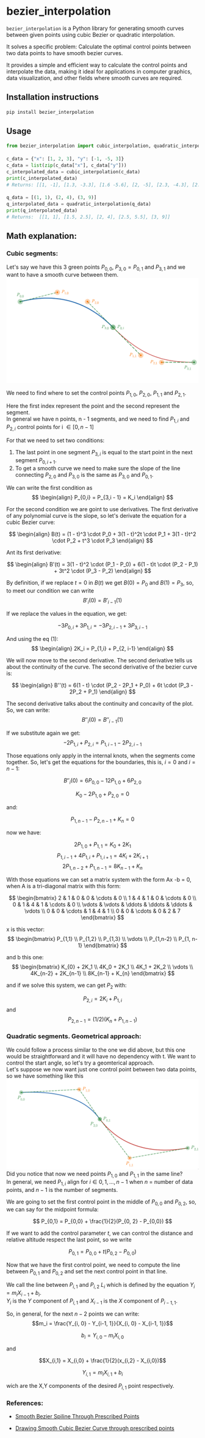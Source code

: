 # bezier_interpolation

`bezier_interpolation` is a Python library for generating smooth curves between given points using cubic Bezier or quadratic interpolation.   

It solves a specific problem: Calculate the optimal control points between two data points to have smooth bezier curves.   

It provides a simple and efficient way to calculate the control points and interpolate the data, making it ideal for applications in computer graphics, data visualization, and other fields where smooth curves are required.


## Installation instructions

```sh
pip install bezier_interpolation
```

## Usage
```python
from bezier_interpolation import cubic_interpolation, quadratic_interpolation

c_data = {"x": [1, 2, 3], "y": [-1, -5, 3]}
c_data = list(zip(c_data["x"], c_data["y"]))
c_interpolated_data = cubic_interpolation(c_data)
print(c_interpolated_data)
# Returns: [[1, -1], [1.3, -3.3], [1.6 -5.6], [2, -5], [2.3, -4.3], [2.6, -0.6], [3, 3]]

q_data = [(1, 1), (2, 4), (3, 9)]
q_interpolated_data = quadratic_interpolation(q_data)
print(q_interpolated_data)
# Returns:  [[1, 1], [1.5, 2.5], [2, 4], [2.5, 5.5], [3, 9]]

```

## Math explanation: 

### Cubic segments:
Let's say we have this 3 green points $P_{0,0}$, $P_{3,0} = P_{0,1}$ and $P_{3,1}$ and we want to have a smooth curve between them.   
![Cubic Bezier Interpolation](https://github.com/balexandermunoz/bezier-interpolation/blob/master/bezier-interpolation.png?raw=true)

We need to find where to set the control points $P_{1,0}$, $P_{2,0}$, $P_{1,1}$ and $P_{2,1}$.   

Here the first index represent the point and the second represent the segment.   
In general we have n points, n - 1 segments, and we need to find $P_{1,i}$ and $P_{2,i}$ control points for i $\in [0, n - 1]$   

For that we need to set two conditions:   
1. The last point in one segment $P_{3,i}$ is equal to the start point in the next segment $P_{0, i + 1}$. 
2. To get a smooth curve we need to make sure the slope of the line connecting $P_{2,0}$ and $P_{3,0}$ is the same as $P_{3,0}$ and $P_{0,1}$.    


We can write the first condition as 
$$
\begin{align}
P_{0,i} = P_{3,i - 1} = K_i
\end{align}
$$

For the second condition we are goint to use derivatives. The first derivative of any polynomial curve is the slope, so let's derivate the equation for a cubic Bezier curve:  

$$
\begin{align}
B(t) = (1 - t)^3 \cdot P_0 + 3(1 - t)^2t \cdot P_1 + 3(1 - t)t^2 \cdot P_2 + t^3 \cdot P_3
\end{align}
$$

Ant its first derivative:

$$
\begin{align}
B'(t) = 3(1 - t)^2 \cdot (P_1 - P_0) + 6(1 - t)t \cdot (P_2 - P_1) + 3t^2 \cdot (P_3 - P_2)
\end{align}
$$

By definition, if we replace $t = 0$ in $B(t)$ we get $B(0) = P_0$ and $B(1) = P_3$, so, to meet our condition we can write $$B'_i(0) = B'_{i-1}(1)$$    

If we replace the values in the equation, we get: 

$$-3P_{0,i} + 3P_{1, i} = -3 P_{2,i-1} + 3 P_{3, i-1}$$   

And using the eq (1):
$$
\begin{align}
2K_i = P_{1,i} + P_{2, i-1}
\end{align}
$$   

We will now move to the second derivative. The second derivative tells us about the continuity of the curve. The second derivative of the bezier curve is:

$$
\begin{align}
B''(t) = 6(1 - t) \cdot (P_2 - 2P_1 + P_0) + 6t \cdot (P_3 - 2P_2 + P_1)
\end{align}
$$

The second derivative talks about the continuity and concavity of the plot.   
So, we can write: 
$$B''_i(0) = B''_{i-1}(1)$$

If we substitute again we get:
$$ -2P_{1,i} + P_{2,i} = P_{1, i - 1} - 2P_{2, i - 1} $$

Those equations only apply in the internal knots, when the segments come together. So, let's get the equations for the boundaries, this is, $i = 0$ and $i = n - 1$:

$$B''_i(0) = 6P_{0,0} - 12 P_{1,0} + 6P_{2,0}  $$

$$ K_0 - 2P_{1,0} + P_{2,0} = 0  $$

and:

$$ P_{1,n-1} - P_{2,n-1} + K_n= 0  $$

now we have:

$$ 2P_{1,0} + P_{1,1} = K_0 + 2K_1 $$
$$ P_{1,i-1} + 4P_{1,i} + P_{1, i+1} = 4K_i + 2K_{i+1} $$
$$ 2P_{1,n-2} + P_{1,n-1} = 8K_{n-1} + K_n $$

With those equations we can set a matrix system with the form Ax -b = 0, when A is a tri-diagonal matrix with this form:

$$
\begin{bmatrix}
2 & 1 & 0 & 0 & \cdots & 0 \\
1 & 4 & 1 & 0 & \cdots & 0 \\
0 & 1 & 4 & 1 & \cdots & 0 \\
\vdots & \vdots & \ddots & \ddots & \ddots & \vdots \\
0 & 0 & \cdots & 1 & 4 & 1 \\
0 & 0 & \cdots & 0 & 2 & 7
\end{bmatrix}
$$

x is this vector:
$$
\begin{bmatrix}
P_{1,1} \\
P_{1,2} \\
P_{1,3} \\
\vdots \\
P_{1,n-2} \\
P_{1, n-1}
\end{bmatrix}
$$

and b this one: 
$$
\begin{bmatrix}
K_{0} + 2K_1  \\
4K_0 + 2K_1  \\
4K_1 + 2K_2  \\
\vdots  \\
4K_{n-2} + 2K_{n-1}  \\
8K_{n-1} + K_{n} 
\end{bmatrix}
$$

and if we solve this system, we can get $P_{2}$ with:

$$P_{2, i} = 2K_i + P_{1,i}$$
and 
$$P_{2, n-1} = (1/2)(K_n + P_{1,n-1})$$

### Quadratic segments. Geometrical approach:
We could follow a process similar to the one we did above, but this one would be straightforward and it will have no dependency with t. We want to control the start angle, so let's try a geomterical approach.    
Let's suppose we now want just one control point between two data points, so we have something like this 
![Quadratic Bezier Interpolation](https://github.com/balexandermunoz/bezier-interpolation/blob/master/bezier-interpolation2.png?raw=true)
Did you notice that now we need points $P_{1,0}$ and $P_{1,1}$ in the same line?   
In general, we need $P_{1, i}$ align for $i \in 0,1,...,n-1$ when $n$ = number of data points, and $n-1$ is the number of segments.   

We are going to set the first control point in the middle of $P_{0,0}$ and $P_{0,2}$, so, we can say for the midpoint formula:

$$ P_{0,1} = P_{0,0} + \frac{1}{2}(P_{0, 2} - P_{0,0}) $$

If we want to add the control parameter $t$, we can control the distance and relative altitude respect the last point, so we write

$$ P_{0,1} = P_{0,0} + t (P_{0, 2} - P_{0,0}) $$

Now that we have the first control point, we need to compute the line between $P_{0,1}$ and $P_{0,2}$ and set the next control point in that line.  

We call the line between $P_{i,1}$ and $P_{i,2}$ $L_{i}$ which is defined by the equation $Y_i = m_i  X_{i-1} + b_i$.    
$Y_i$ is the $Y$ component of $P_{i,1}$ and  $X_{i-1}$ is the $X$ component of $P_{i-1,1}$.   

So, in general, for the next $n-2$ points we can write:
$$m_i = \frac{Y_{i, 0} - Y_{i-1, 1}}{X_{i, 0} - X_{i-1, 1}}$$

$$b_i = Y_{i, 0} - m_i X_{i, 0} $$

and 

$$X_{i,1} = X_{i,0} + \frac{1}{2}(x_{i,2} - X_{i,0})$$   

$$Y_{i,1} = m_i  X_{i,1} + b_i$$

wich are the X,Y components of the desired $P_{i,1}$  point respectively. 
### References:
- [Smooth Bezier Spiline Through Prescribed Points](https://www.particleincell.com/2012/bezier-splines/)   

- [Drawing Smooth Cubic Bezier Curve through prescribed points](https://exploringswift.com/blog/Drawing-Smooth-Cubic-Bezier-Curve-through-prescribed-points-using-Swift)